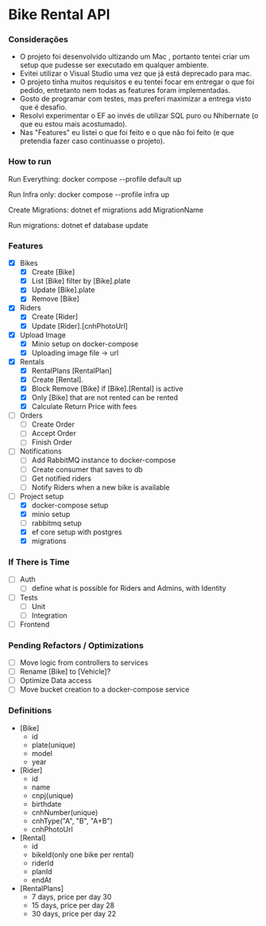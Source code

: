 # Bike Rental API

### Considerações
- O projeto foi desenvolvido ultizando um Mac , portanto tentei criar um setup que pudesse ser executado em qualquer ambiente.
- Evitei utilizar o Visual Studio uma vez que já está deprecado para mac.
- O projeto tinha muitos requisitos e eu tentei focar em entregar o que foi pedido, entretanto nem todas as features foram implementadas.
- Gosto de programar com testes, mas preferi maximizar a entrega visto que é desafio.
- Resolvi experimentar o EF ao invés de utilizar SQL puro ou Nhibernate (o que eu estou mais acostumado).
- Nas "Features" eu listei o que foi feito e o que não foi feito (e que pretendia fazer caso continuasse o projeto).

### How to run

Run Everything:
docker compose --profile default up

Run Infra only:
docker compose --profile infra up

Create Migrations:
dotnet ef migrations add MigrationName

Run migrations:
dotnet ef database update

### Features

- [x] Bikes
  - [x] Create [Bike]
  - [x] List [Bike] filter by [Bike].plate
  - [x] Update [Bike].plate
  - [x] Remove [Bike]
- [x] Riders
  - [x] Create [Rider]
  - [x] Update [Rider].[cnhPhotoUrl]
- [x] Upload Image
  - [x] Minio setup on docker-compose
  - [x] Uploading image file -> url
- [x] Rentals
  - [x] RentalPlans [RentalPlan]
  - [x] Create [Rental].
  - [x] Block Remove [Bike] if [Bike].[Rental] is active
  - [x] Only [Bike] that are not rented can be rented
  - [x] Calculate Return Price with fees
- [ ] Orders
  - [ ] Create Order
  - [ ] Accept Order
  - [ ] Finish Order
- [ ] Notifications
  - [ ] Add RabbitMQ instance to docker-compose
  - [ ] Create consumer that saves to db
  - [ ] Get notified riders
  - [ ] Notify Riders when a new bike is available
- [ ] Project setup
  - [x] docker-compose setup
  - [x] minio setup
  - [ ] rabbitmq setup
  - [x] ef core setup with postgres
  - [x] migrations

### If There is Time
- [ ] Auth
  - [ ] define what is possible for Riders and Admins, with Identity
- [ ] Tests
  - [ ] Unit
  - [ ] Integration
- [ ] Frontend

### Pending Refactors / Optimizations
- [ ] Move logic from controllers to services
- [ ] Rename [Bike] to [Vehicle]?
- [ ] Optimize Data access
- [ ] Move bucket creation to a docker-compose service

### Definitions
- [Bike]
  - id
  - plate(unique)
  - model
  - year
- [Rider]
  - id
  - name
  - cnpj(unique)
  - birthdate
  - cnhNumber(unique)
  - cnhType("A", "B", "A+B")
  - cnhPhotoUrl
- [Rental]
  - id
  - bikeId(only one bike per rental)
  - riderId
  - planId
  - endAt
- [RentalPlans]
  - 7 days, price per day 30
  - 15 days, price per day 28
  - 30 days, price per day 22


